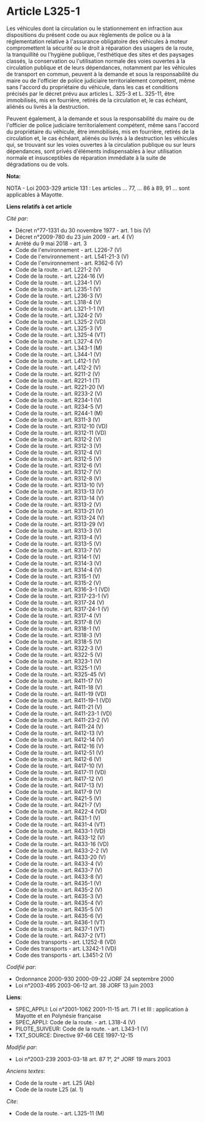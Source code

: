 # Article L325-1

Les véhicules dont la circulation ou le stationnement en infraction aux dispositions du présent code ou aux règlements de
police ou à la réglementation relative à l'assurance obligatoire des véhicules à moteur compromettent la sécurité ou le droit
à réparation des usagers de la route, la tranquillité ou l'hygiène publique, l'esthétique des sites et des paysages classés,
la conservation ou l'utilisation normale des voies ouvertes à la circulation publique et de leurs dépendances, notamment par
les véhicules de transport en commun, peuvent à la demande et sous la responsabilité du maire ou de l'officier de police
judiciaire territorialement compétent, même sans l'accord du propriétaire du véhicule, dans les cas et conditions précisés
par le décret prévu aux articles L. 325-3 et L. 325-11, être immobilisés, mis en fourrière, retirés de la circulation et, le
cas échéant, aliénés ou livrés à la destruction.

Peuvent également, à la demande et sous la responsabilité du maire ou de l'officier de police judiciaire territorialement
compétent, même sans l'accord du propriétaire du véhicule, être immobilisés, mis en fourrière, retirés de la circulation et,
le cas échéant, aliénés ou livrés à la destruction les véhicules qui, se trouvant sur les voies ouvertes à la circulation
publique ou sur leurs dépendances, sont privés d'éléments indispensables à leur utilisation normale et insusceptibles de
réparation immédiate à la suite de dégradations ou de vols.

**Nota:**

NOTA - Loi 2003-329 article 131 : Les articles ... 77, ... 86 à 89, 91 ... sont applicables à Mayotte.

**Liens relatifs à cet article**

_Cité par_:

  - Décret n°77-1331 du 30 novembre 1977 - art. 1 bis (V)
  - Décret n°2009-780 du 23 juin 2009 - art. 4 (V)
  - Arrêté du 9 mai 2018 - art. 3
  - Code de l'environnement - art. L226-7 (V)
  - Code de l'environnement - art. L541-21-3 (V)
  - Code de l'environnement - art. R362-6 (V)
  - Code de la route. - art. L221-2 (V)
  - Code de la route. - art. L224-16 (V)
  - Code de la route. - art. L234-1 (V)
  - Code de la route. - art. L235-1 (V)
  - Code de la route. - art. L236-3 (V)
  - Code de la route. - art. L318-4 (V)
  - Code de la route. - art. L321-1-1 (V)
  - Code de la route. - art. L324-2 (V)
  - Code de la route. - art. L325-2 (VD)
  - Code de la route. - art. L325-3 (V)
  - Code de la route. - art. L325-4 (VT)
  - Code de la route. - art. L327-4 (V)
  - Code de la route. - art. L343-1 (M)
  - Code de la route. - art. L344-1 (V)
  - Code de la route. - art. L412-1 (V)
  - Code de la route. - art. L412-2 (V)
  - Code de la route. - art. R211-2 (V)
  - Code de la route. - art. R221-1 (T)
  - Code de la route. - art. R221-20 (V)
  - Code de la route. - art. R233-2 (V)
  - Code de la route. - art. R234-1 (V)
  - Code de la route. - art. R234-5 (V)
  - Code de la route. - art. R244-1 (M)
  - Code de la route. - art. R311-3 (V)
  - Code de la route. - art. R312-10 (VD)
  - Code de la route. - art. R312-11 (VD)
  - Code de la route. - art. R312-2 (V)
  - Code de la route. - art. R312-3 (V)
  - Code de la route. - art. R312-4 (V)
  - Code de la route. - art. R312-5 (V)
  - Code de la route. - art. R312-6 (V)
  - Code de la route. - art. R312-7 (V)
  - Code de la route. - art. R312-8 (V)
  - Code de la route. - art. R313-10 (V)
  - Code de la route. - art. R313-13 (V)
  - Code de la route. - art. R313-14 (V)
  - Code de la route. - art. R313-2 (V)
  - Code de la route. - art. R313-21 (V)
  - Code de la route. - art. R313-24 (V)
  - Code de la route. - art. R313-29 (V)
  - Code de la route. - art. R313-3 (V)
  - Code de la route. - art. R313-4 (V)
  - Code de la route. - art. R313-5 (V)
  - Code de la route. - art. R313-7 (V)
  - Code de la route. - art. R314-1 (V)
  - Code de la route. - art. R314-3 (V)
  - Code de la route. - art. R314-4 (V)
  - Code de la route. - art. R315-1 (V)
  - Code de la route. - art. R315-2 (V)
  - Code de la route. - art. R316-3-1 (VD)
  - Code de la route. - art. R317-23-1 (V)
  - Code de la route. - art. R317-24 (V)
  - Code de la route. - art. R317-24-1 (V)
  - Code de la route. - art. R317-4 (V)
  - Code de la route. - art. R317-8 (V)
  - Code de la route. - art. R318-1 (V)
  - Code de la route. - art. R318-3 (V)
  - Code de la route. - art. R318-5 (V)
  - Code de la route. - art. R322-3 (V)
  - Code de la route. - art. R322-5 (V)
  - Code de la route. - art. R323-1 (V)
  - Code de la route. - art. R325-1 (V)
  - Code de la route. - art. R325-45 (V)
  - Code de la route. - art. R411-17 (V)
  - Code de la route. - art. R411-18 (V)
  - Code de la route. - art. R411-19 (VD)
  - Code de la route. - art. R411-19-1 (VD)
  - Code de la route. - art. R411-21 (V)
  - Code de la route. - art. R411-23-1 (VD)
  - Code de la route. - art. R411-23-2 (V)
  - Code de la route. - art. R411-24 (V)
  - Code de la route. - art. R412-13 (V)
  - Code de la route. - art. R412-14 (V)
  - Code de la route. - art. R412-16 (V)
  - Code de la route. - art. R412-51 (V)
  - Code de la route. - art. R412-6 (V)
  - Code de la route. - art. R417-10 (V)
  - Code de la route. - art. R417-11 (VD)
  - Code de la route. - art. R417-12 (V)
  - Code de la route. - art. R417-13 (V)
  - Code de la route. - art. R417-9 (V)
  - Code de la route. - art. R421-5 (V)
  - Code de la route. - art. R421-7 (V)
  - Code de la route. - art. R422-4 (VD)
  - Code de la route. - art. R431-1 (V)
  - Code de la route. - art. R431-4 (VT)
  - Code de la route. - art. R433-1 (VD)
  - Code de la route. - art. R433-12 (V)
  - Code de la route. - art. R433-16 (VD)
  - Code de la route. - art. R433-2-2 (V)
  - Code de la route. - art. R433-20 (V)
  - Code de la route. - art. R433-4 (V)
  - Code de la route. - art. R433-7 (V)
  - Code de la route. - art. R433-8 (V)
  - Code de la route. - art. R435-1 (V)
  - Code de la route. - art. R435-2 (V)
  - Code de la route. - art. R435-3 (V)
  - Code de la route. - art. R435-4 (V)
  - Code de la route. - art. R435-5 (V)
  - Code de la route. - art. R435-6 (V)
  - Code de la route. - art. R436-1 (VT)
  - Code de la route. - art. R437-1 (VT)
  - Code de la route. - art. R437-2 (VT)
  - Code des transports - art. L1252-8 (VD)
  - Code des transports - art. L3242-1 (VD)
  - Code des transports - art. L3451-2 (V)

_Codifié par_:

  - Ordonnance 2000-930 2000-09-22 JORF 24 septembre 2000
  - Loi n°2003-495 2003-06-12 art. 38 JORF 13 juin 2003

**Liens**:

  - SPEC_APPLI: Loi n°2001-1062 2001-11-15 art. 71 I et III : application à Mayotte et en Polynésie française
  - SPEC_APPLI: Code de la route. - art. L318-4 (V)
  - PILOTE_SUIVEUR: Code de la route. - art. L343-1 (V)
  - TXT_SOURCE: Directive 97-66 CEE 1997-12-15

_Modifié par_:

  - Loi n°2003-239 2003-03-18 art. 87 1°, 2° JORF 19 mars 2003

_Anciens textes_:

  - Code de la route - art. L25 (Ab)
  - Code de la route L25 (al. 1)

_Cite_:

  - Code de la route. - art. L325-11 (M)
